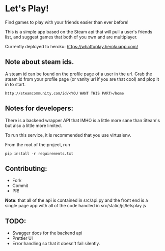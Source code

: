 Let's Play!
===
Find games to play with your friends easier than ever before!

This is a simple app based on the Steam api that will pull a user's friends list, and suggest games that both of you own and are multiplayer.  

Currently deployed to heroku: https://whattoplay.herokuapp.com/

## Note about steam ids.
A steam id can be found on the profile page of a user in the url.
Grab the steam id from your profile page (or vanity url if you are that cool) and plop it in to start.
```
http://steamcommunity.com/id/<YOU WANT THIS PART>/home
```

## Notes for developers:
There is a backend wrapper API that IMHO is a little more sane than Steam's but also a little more limited.

To run this service, it is recommended that you use virtualenv.

From the root of the project, run
```
pip install -r requirements.txt
```

## Contributing:
* Fork
* Commit
* PR!

**Note:** that all of the api is contained in src/api.py and the front end is a single page app with all of the code handled in src/static/js/letsplay.js

## TODO:
* Swagger docs for the backend api
* Prettier UI
* Error handling so that it doesn't fail silently.
